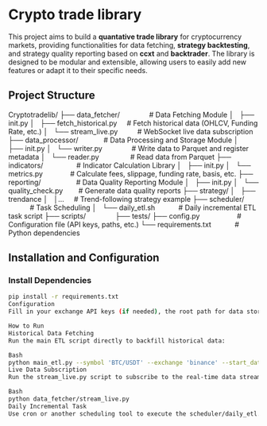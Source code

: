 # Crypto trade library

This project aims to build a **quantative trade library** for cryptocurrency markets, providing functionalities for data fetching, **strategy backtesting**, and strategy quality reporting based on **ccxt** and **backtrader**. The library is designed to be modular and extensible, allowing users to easily add new features or adapt it to their specific needs.

## Project Structure

Cryptotradelib/
├── data_fetcher/               # Data Fetching Module
│   ├── init.py
│   ├── fetch_historical.py     # Fetch historical data (OHLCV, Funding Rate, etc.)
│   └── stream_live.py          # WebSocket live data subscription
├── data_processor/             # Data Processing and Storage Module
│   ├── init.py
│   └── writer.py               # Write data to Parquet and register metadata
│   └── reader.py                # Read data from Parquet
├── indicators/                 # Indicator Calculation Library
│   ├── init.py
│   └── metrics.py              # Calculate fees, slippage, funding rate, basis, etc.
├── reporting/                  # Data Quality Reporting Module
│   ├── init.py
│   └── quality_check.py        # Generate data quality reports
├── strategy/
│   ├── trendance
│   │...                        # Trend-following strategy example
├── scheduler/                  # Task Scheduling
│   └── daily_etl.sh            # Daily incremental ETL task script
├── scripts/                
├── tests/ 
├── config.py                   # Configuration file (API keys, paths, etc.)
└── requirements.txt            # Python dependencies

    
## Installation and Configuration

### Install Dependencies

```bash
pip install -r requirements.txt
Configuration
Fill in your exchange API keys (if needed), the root path for data storage, and other information in the config.py file.

How to Run
Historical Data Fetching
Run the main ETL script directly to backfill historical data:

Bash
python main_etl.py --symbol 'BTC/USDT' --exchange 'binance' --start_date '2023-01-01'
Live Data Subscription
Run the stream_live.py script to subscribe to the real-time data stream:

Bash
python data_fetcher/stream_live.py
Daily Incremental Task
Use cron or another scheduling tool to execute the scheduler/daily_etl.sh script daily at a fixed time to fetch the previous day's incremental data.
```
